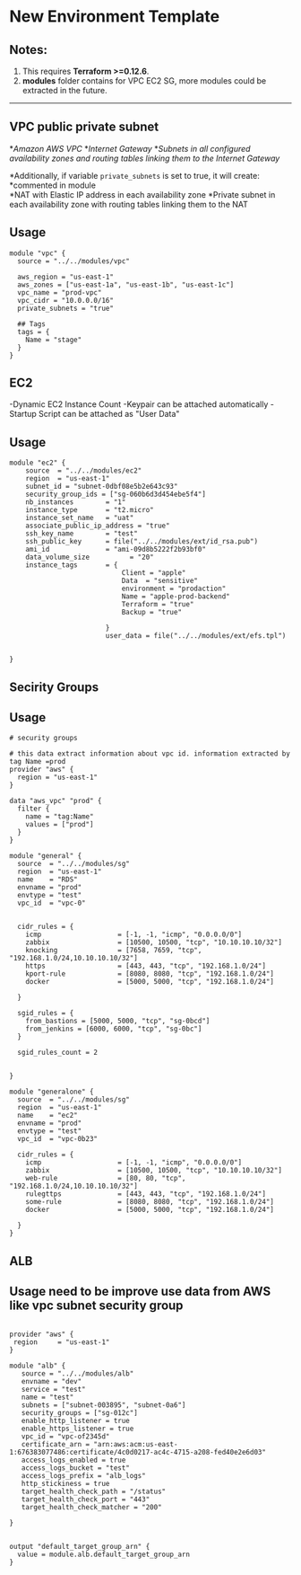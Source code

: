 # New Environment Template

## Notes:
1. This requires __Terraform >=0.12.6__.
2. __modules__ folder contains  for VPC EC2 SG, more modules could be extracted in the future.



---

## VPC public private subnet 

  *_Amazon AWS VPC_
  *_Internet Gateway_
  *_Subnets in all configured availability zones and routing tables linking them to the Internet Gateway_ 

  *Additionally, if variable `private_subnets` is set to true, it will create:
  *commented in module  
  *NAT with Elastic IP address in each availability zone
  *Private subnet in each availability zone with routing tables linking them to the NAT
## Usage
```hcl
module "vpc" {
  source = "../../modules/vpc"

  aws_region = "us-east-1"
  aws_zones = ["us-east-1a", "us-east-1b", "us-east-1c"]
  vpc_name = "prod-vpc"
  vpc_cidr = "10.0.0.0/16"
  private_subnets = "true"

  ## Tags
  tags = {
    Name = "stage"
  }
}
```

## EC2 

  -Dynamic EC2 Instance Count
  -Keypair can be attached automatically
  -Startup Script can be attached as "User Data"


## Usage
```hcl
module "ec2" {
    source  = "../../modules/ec2"
    region  = "us-east-1"
    subnet_id = "subnet-0dbf08e5b2e643c93"
    security_group_ids = ["sg-060b6d3d454ebe5f4"]
    nb_instances        = "1"
    instance_type       = "t2.micro"
    instance_set_name   = "uat"
    associate_public_ip_address = "true"
    ssh_key_name        = "test"
    ssh_public_key      = file("../../modules/ext/id_rsa.pub")
    ami_id              = "ami-09d8b5222f2b93bf0"
    data_volume_size          = "20"
    instance_tags       = {
                            Client = "apple"
                            Data  = "sensitive"    
                            environment = "prodaction"
                            Name = "apple-prod-backend"
                            Terraform = "true"
                            Backup = "true"
                            
                        }
                        user_data = file("../../modules/ext/efs.tpl")


}
```

## Secirity Groups 

## Usage

```hcl
# security groups

# this data extract information about vpc id. information extracted by tag Name =prod
provider "aws" {
  region = "us-east-1"
}

data "aws_vpc" "prod" {
  filter {
    name = "tag:Name"
    values = ["prod"] 
  }
}

module "general" {
  source  = "../../modules/sg"
  region  = "us-east-1"
  name    = "RDS"
  envname = "prod"
  envtype = "test"
  vpc_id  = "vpc-0"
  

  cidr_rules = {
    icmp                   = [-1, -1, "icmp", "0.0.0.0/0"]
    zabbix                 = [10500, 10500, "tcp", "10.10.10.10/32"]
    knocking               = [7658, 7659, "tcp", "192.168.1.0/24,10.10.10.10/32"]
    https                  = [443, 443, "tcp", "192.168.1.0/24"]
    kport-rule             = [8080, 8080, "tcp", "192.168.1.0/24"]
    docker                 = [5000, 5000, "tcp", "192.168.1.0/24"]
    
  }

  sgid_rules = {
    from_bastions = [5000, 5000, "tcp", "sg-0bcd"]
    from_jenkins = [6000, 6000, "tcp", "sg-0bc"]
  }

  sgid_rules_count = 2

  
}

module "generalone" {
  source  = "../../modules/sg"
  region  = "us-east-1"
  name    = "ec2"
  envname = "prod"
  envtype = "test"
  vpc_id  = "vpc-0b23"

  cidr_rules = {
    icmp                   = [-1, -1, "icmp", "0.0.0.0/0"]
    zabbix                 = [10500, 10500, "tcp", "10.10.10.10/32"]
    web-rule               = [80, 80, "tcp", "192.168.1.0/24,10.10.10.10/32"]
    rulegttps              = [443, 443, "tcp", "192.168.1.0/24"]
    some-rule              = [8080, 8080, "tcp", "192.168.1.0/24"]
    docker                 = [5000, 5000, "tcp", "192.168.1.0/24"]
    
  }
}
```
## ALB 

## Usage need to be improve use data from AWS like vpc subnet  security group
```hcl

provider "aws" {
 region     = "us-east-1"
}

module "alb" {
   source = "../../modules/alb"
   envname = "dev"
   service = "test"
   name = "test"
   subnets = ["subnet-003895", "subnet-0a6"]
   security_groups = ["sg-012c"]
   enable_http_listener = true
   enable_https_listener = true
   vpc_id = "vpc-of2345d"
   certificate_arn = "arn:aws:acm:us-east-1:676383077486:certificate/4c0d0217-ac4c-4715-a208-fed40e2e6d03"
   access_logs_enabled = true
   access_logs_bucket = "test"
   access_logs_prefix = "alb_logs"
   http_stickiness = true
   target_health_check_path = "/status"
   target_health_check_port = "443"
   target_health_check_matcher = "200"

}


output "default_target_group_arn" {
  value = module.alb.default_target_group_arn
}

```
